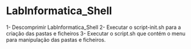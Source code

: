 # LabInformatica_Shell

1- Descomprimir LabInformatica_Shell
2- Executar o script-init.sh para a criação das pastas e ficheiros
3- Executar o script.sh que contém o menu para manipulação das pastas e ficheiros.
